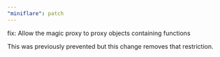 ```yaml
---
"miniflare": patch
---
```


fix: Allow the magic proxy to proxy objects containing functions

This was previously prevented but this change removes that restriction.
